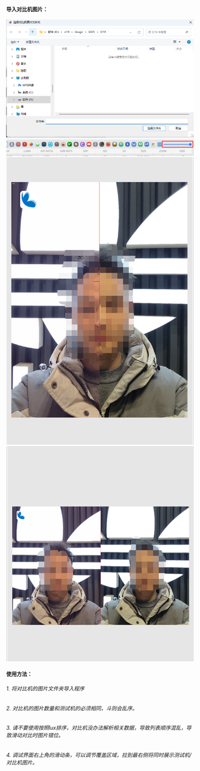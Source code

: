 #### 导入对比机图片：
![导入对比机图片](../../assets/compare_1.png)
![导入对比机图片](../../assets/compare_4.png)
![导入对比机图片](../../assets/compare_2.png)
![导入对比机图片](../../assets/compare_3.png)
#### 使用方法：
###### 1. 将对比机的图片文件夹导入程序
###### 2. 对比机的图片数量和测试机的必须相同，斗则会乱序。
###### 3. 请不要使用按照lux排序，对比机没办法解析相关数据，导致列表顺序混乱，导致滑动对比时图片错位。
###### 4. 调试界面右上角的滑动条，可以调节覆盖区域，拉到最右侧将同时展示测试机/对比机图片。
